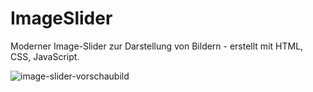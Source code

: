 # ImageSlider

Moderner Image-Slider zur Darstellung von Bildern - erstellt mit HTML, CSS, JavaScript.

![image-slider-vorschaubild](https://i.imgur.com/cAKmzpT.jpeg)
